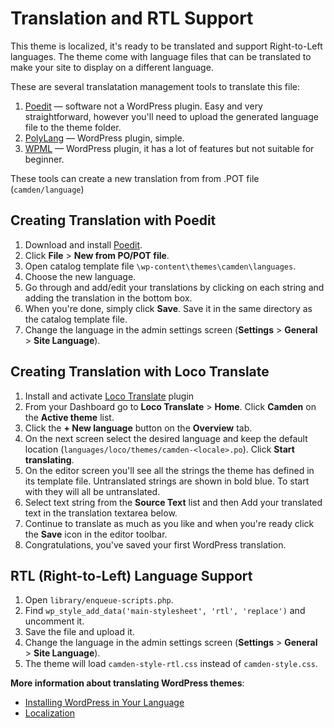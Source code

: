 # Translation and RTL Support

This theme is localized, it's ready to be translated and support Right-to-Left languages. The theme come with language files that can be translated to make your site to display on a different language.

These are several translatation management tools to translate this file:

1. [Poedit](https://poedit.net/ ":target=_blank") — software not a WordPress plugin. Easy and very straightforward, however you'll need to upload the generated language file to the theme folder.
2. [PolyLang](https://wordpress.org/plugins/polylang/ ":target=_blank") — WordPress plugin, simple.
3. [WPML](https://wpml.org/ ":target=_blank") — WordPress plugin, it has a lot of features but not suitable for beginner.

These tools can create a new translation from from .POT file (`camden/language`)

## Creating Translation with Poedit
1. Download and install [Poedit](https://poedit.net/ ":target=_blank").
2. Click **File** > **New from PO/POT file**.
3. Open catalog template file `\wp-content\themes\camden\languages`.
4. Choose the new language.
5. Go through and add/edit your translations by clicking on each string and adding the translation in the bottom box.
6. When you're done, simply click **Save**. Save it in the same directory as the catalog template file.
7. Change the language in the admin settings screen (**Settings** > **General** > **Site Language**).

## Creating Translation with Loco Translate
1. Install and activate [Loco Translate](https://wordpress.org/plugins/loco-translate/ ":target=_blank") plugin
2. From your Dashboard go to __Loco Translate__ > __Home__. Click __Camden__ on the __Active theme__ list. 
3. Click the __+ New language__ button on the __Overview__ tab.
4. On the next screen select the desired language and keep the default location (`languages/loco/themes/camden-<locale>.po`).
 Click __Start translating__.
5. On the editor screen you'll see all the strings the theme has defined in its template file. Untranslated strings are shown in bold blue. To start with they will all be untranslated.
6. Select text string from the __Source Text__ list and then Add your translated text in the translation textarea below.
7. Continue to translate as much as you like and when you're ready click the __Save__ icon in the editor toolbar.
8. Congratulations, you've saved your first WordPress translation.

## RTL (Right-to-Left) Language Support
1. Open `library/enqueue-scripts.php`.
2. Find `wp_style_add_data('main-stylesheet', 'rtl', 'replace')` and uncomment it.
3. Save the file and upload it.
4. Change the language in the admin settings screen (**Settings** > **General** > **Site Language**).
5. The theme will load `camden-style-rtl.css` instead of `camden-style.css`.


**More information about translating WordPress themes**:
- [Installing WordPress in Your Language](http://codex.wordpress.org/WordPress_in_Your_Language ":target=_blank")
- [Localization](https://developer.wordpress.org/themes/functionality/localization/ ":target=_blank")
